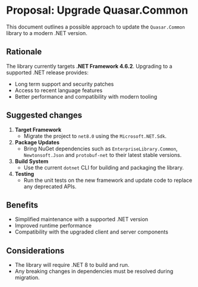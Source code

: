 # Proposal: Upgrade Quasar.Common

This document outlines a possible approach to update the `Quasar.Common` library to a modern .NET version.

## Rationale

The library currently targets **.NET Framework 4.6.2**. Upgrading to a supported .NET release provides:

- Long term support and security patches
- Access to recent language features
- Better performance and compatibility with modern tooling

## Suggested changes

1. **Target Framework**
   - Migrate the project to `net8.0` using the `Microsoft.NET.Sdk`.
2. **Package Updates**
   - Bring NuGet dependencies such as `EnterpriseLibrary.Common`, `Newtonsoft.Json` and `protobuf-net` to their latest stable versions.
3. **Build System**
   - Use the current `dotnet` CLI for building and packaging the library.
4. **Testing**
   - Run the unit tests on the new framework and update code to replace any deprecated APIs.

## Benefits

- Simplified maintenance with a supported .NET version
- Improved runtime performance
- Compatibility with the upgraded client and server components

## Considerations

- The library will require .NET 8 to build and run.
- Any breaking changes in dependencies must be resolved during migration.
